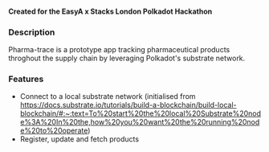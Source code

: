 #### Created for the EasyA x Stacks London Polkadot Hackathon

### Description
Pharma-trace is a prototype app tracking pharmaceutical products throghout the supply chain by leveraging Polkadot's substrate network.

### Features
- Connect to a local substrate network
  (initialised from https://docs.substrate.io/tutorials/build-a-blockchain/build-local-blockchain/#:~:text=To%20start%20the%20local%20Substrate%20node%3A%20In%20the,how%20you%20want%20the%20running%20node%20to%20operate)
- Register, update and fetch products
